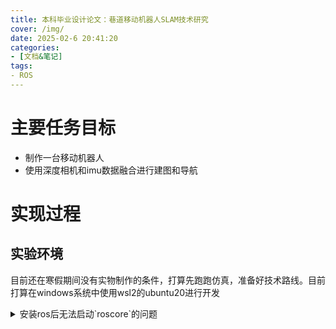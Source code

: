 ```yaml
---
title: 本科毕业设计论文：巷道移动机器人SLAM技术研究
cover: /img/
date: 2025-02-6 20:41:20
categories: 
- [文档&笔记]
tags:
- ROS
---
```

# 主要任务目标
+ 制作一台移动机器人
+ 使用深度相机和imu数据融合进行建图和导航

# 实现过程
## 实验环境
目前还在寒假期间没有实物制作的条件，打算先跑跑仿真，准备好技术路线。目前打算在windows系统中使用wsl2的ubuntu20进行开发

<details>
  <summary>安装ros后无法启动`roscore`的问题</summary>
  ```
    
  ```
</details>